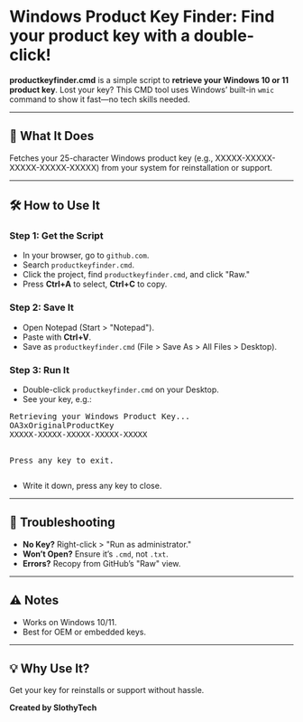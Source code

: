 <!-- Product Key Finder README -->
<h1>Windows Product Key Finder: Find your product key with a double-click!</h1>

<p><strong>productkeyfinder.cmd</strong> is a simple script to <strong>retrieve your Windows 10 or 11 product key</strong>. Lost your key? This CMD tool uses Windows’ built-in <code>wmic</code> command to show it fast—no tech skills needed.</p>

<hr>

<h2>🚀 What It Does</h2>

<p>Fetches your 25-character Windows product key (e.g., XXXXX-XXXXX-XXXXX-XXXXX-XXXXX) from your system for reinstallation or support.</p>

<hr>

<h2>🛠️ How to Use It</h2>

<h3>Step 1: Get the Script</h3>
<ul>
  <li>In your browser, go to <code>github.com</code>.</li>
  <li>Search <code>productkeyfinder.cmd</code>.</li>
  <li>Click the project, find <code>productkeyfinder.cmd</code>, and click "Raw."</li>
  <li>Press <strong>Ctrl+A</strong> to select, <strong>Ctrl+C</strong> to copy.</li>
</ul>

<h3>Step 2: Save It</h3>
<ul>
  <li>Open Notepad (Start > "Notepad").</li>
  <li>Paste with <strong>Ctrl+V</strong>.</li>
  <li>Save as <code>productkeyfinder.cmd</code> (File > Save As > All Files > Desktop).</li>
</ul>

<h3>Step 3: Run It</h3>
<ul>
  <li>Double-click <code>productkeyfinder.cmd</code> on your Desktop.</li>
  <li>See your key, e.g.:</li>
</ul>
<pre>
Retrieving your Windows Product Key...
OA3xOriginalProductKey
XXXXX-XXXXX-XXXXX-XXXXX-XXXXX

Press any key to exit.
</pre>
<ul>
  <li>Write it down, press any key to close.</li>
</ul>

<hr>

<h2>🔧 Troubleshooting</h2>

<ul>
  <li><strong>No Key?</strong> Right-click > "Run as administrator."</li>
  <li><strong>Won’t Open?</strong> Ensure it’s <code>.cmd</code>, not <code>.txt</code>.</li>
  <li><strong>Errors?</strong> Recopy from GitHub’s "Raw" view.</li>
</ul>

<hr>

<h2>⚠️ Notes</h2>

<ul>
  <li>Works on Windows 10/11.</li>
  <li>Best for OEM or embedded keys.</li>
</ul>

<hr>

<h2>💡 Why Use It?</h2>

<p>Get your key for reinstalls or support without hassle.</p>

<p><strong>Created by SlothyTech</strong></p>
